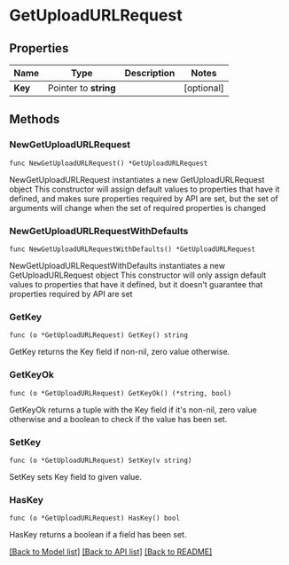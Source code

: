 # GetUploadURLRequest

## Properties

Name | Type | Description | Notes
------------ | ------------- | ------------- | -------------
**Key** | Pointer to **string** |  | [optional] 

## Methods

### NewGetUploadURLRequest

`func NewGetUploadURLRequest() *GetUploadURLRequest`

NewGetUploadURLRequest instantiates a new GetUploadURLRequest object
This constructor will assign default values to properties that have it defined,
and makes sure properties required by API are set, but the set of arguments
will change when the set of required properties is changed

### NewGetUploadURLRequestWithDefaults

`func NewGetUploadURLRequestWithDefaults() *GetUploadURLRequest`

NewGetUploadURLRequestWithDefaults instantiates a new GetUploadURLRequest object
This constructor will only assign default values to properties that have it defined,
but it doesn't guarantee that properties required by API are set

### GetKey

`func (o *GetUploadURLRequest) GetKey() string`

GetKey returns the Key field if non-nil, zero value otherwise.

### GetKeyOk

`func (o *GetUploadURLRequest) GetKeyOk() (*string, bool)`

GetKeyOk returns a tuple with the Key field if it's non-nil, zero value otherwise
and a boolean to check if the value has been set.

### SetKey

`func (o *GetUploadURLRequest) SetKey(v string)`

SetKey sets Key field to given value.

### HasKey

`func (o *GetUploadURLRequest) HasKey() bool`

HasKey returns a boolean if a field has been set.


[[Back to Model list]](../README.md#documentation-for-models) [[Back to API list]](../README.md#documentation-for-api-endpoints) [[Back to README]](../README.md)


